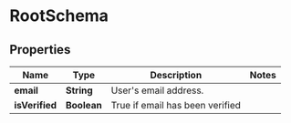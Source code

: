 

# RootSchema


## Properties

| Name | Type | Description | Notes |
|------------ | ------------- | ------------- | -------------|
|**email** | **String** | User&#39;s email address. |  |
|**isVerified** | **Boolean** | True if email has been verified |  |



